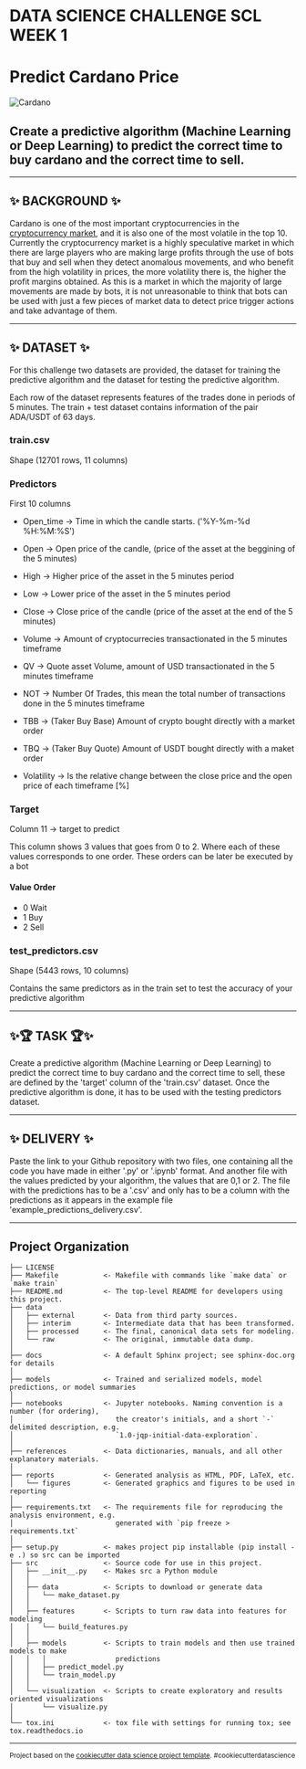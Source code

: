 DATA SCIENCE CHALLENGE SCL WEEK 1
=================================
Predict Cardano Price
==============================
![Cardano](https://esmarketingdigital.com/images/cardano.png)


## Create a predictive algorithm (Machine Learning or Deep Learning) to predict the correct time to buy cardano and the correct time to sell.   

---  

## ✨ BACKGROUND ✨
Cardano is one of the most important cryptocurrencies in the [cryptocurrency market](https://coinmarketcap.com/), and it is also one of the most volatile in the top 10. Currently the cryptocurrency market is a highly speculative market in which there are large players who are making large profits through the use of bots that buy and sell when they detect anomalous movements, and who benefit from the high volatility in prices, the more volatility there is, the higher the profit margins obtained. As this is a market in which the majority of large movements are made by bots, it is not unreasonable to think that bots can be used with just a few pieces of market data to detect price trigger actions and take advantage of them.  

---  

## ✨ DATASET ✨
For this challenge two datasets are provided, the dataset for training the predictive algorithm and the dataset for testing the predictive algorithm.

Each row of the dataset represents features of the trades done in periods of 5 minutes. The train + test dataset contains information of the pair ADA/USDT of 63 days.

### train.csv
Shape (12701 rows, 11 columns)

### Predictors
First 10 columns

- Open_time -> Time in which the candle starts. ('%Y-%m-%d %H:%M:%S')
- Open -> Open price of the candle, (price of the asset at the beggining of the 5 minutes)
- High -> Higher price of the asset in the 5 minutes period
- Low -> Lower price of the asset in the 5 minutes period
- Close -> Close price of the candle (price of the asset at the end of the 5 minutes)


- Volume -> Amount of cryptocurrecies transactionated in the 5 minutes timeframe
- QV -> Quote asset Volume, amount of USD transactionated in the 5 minutes timeframe
- NOT -> Number Of Trades, this mean the total number of transactions done in the 5 minutes timeframe
- TBB -> (Taker Buy Base) Amount of crypto bought directly with a market order
- TBQ -> (Taker Buy Quote) Amount of USDT bought directly with a maket order
- Volatility -> Is the relative change between the close price and the open price of each timeframe [%]
### Target
Column 11 -> target to predict

This column shows 3 values that goes from 0 to 2. Where each of these values corresponds to one order. These orders can be later be executed by a bot

#### Value	Order
- 0	Wait
- 1	Buy
- 2	Sell
### test_predictors.csv
Shape (5443 rows, 10 columns)

Contains the same predictors as in the train set to test the accuracy of your predictive algorithm  

---

## ✨🏆 TASK 🏆✨
Create a predictive algorithm (Machine Learning or Deep Learning) to predict the correct time to buy cardano and the correct time to sell, these are defined by the 'target' column of the 'train.csv' dataset. Once the predictive algorithm is done, it has to be used with the testing predictors dataset.  

---

## ✨ DELIVERY ✨
Paste the link to your Github repository with two files, one containing all the code you have made in either '.py' or '.ipynb' format. And another file with the values predicted by your algorithm, the values that are 0,1 or 2. The file with the predictions has to be a '.csv' and only has to be a column with the predictions as it appears in the example file 'example_predictions_delivery.csv'.   

---

Project Organization
------------

    ├── LICENSE
    ├── Makefile           <- Makefile with commands like `make data` or `make train`
    ├── README.md          <- The top-level README for developers using this project.
    ├── data
    │   ├── external       <- Data from third party sources.
    │   ├── interim        <- Intermediate data that has been transformed.
    │   ├── processed      <- The final, canonical data sets for modeling.
    │   └── raw            <- The original, immutable data dump.
    │
    ├── docs               <- A default Sphinx project; see sphinx-doc.org for details
    │
    ├── models             <- Trained and serialized models, model predictions, or model summaries
    │
    ├── notebooks          <- Jupyter notebooks. Naming convention is a number (for ordering),
    │                         the creator's initials, and a short `-` delimited description, e.g.
    │                         `1.0-jqp-initial-data-exploration`.
    │
    ├── references         <- Data dictionaries, manuals, and all other explanatory materials.
    │
    ├── reports            <- Generated analysis as HTML, PDF, LaTeX, etc.
    │   └── figures        <- Generated graphics and figures to be used in reporting
    │
    ├── requirements.txt   <- The requirements file for reproducing the analysis environment, e.g.
    │                         generated with `pip freeze > requirements.txt`
    │
    ├── setup.py           <- makes project pip installable (pip install -e .) so src can be imported
    ├── src                <- Source code for use in this project.
    │   ├── __init__.py    <- Makes src a Python module
    │   │
    │   ├── data           <- Scripts to download or generate data
    │   │   └── make_dataset.py
    │   │
    │   ├── features       <- Scripts to turn raw data into features for modeling
    │   │   └── build_features.py
    │   │
    │   ├── models         <- Scripts to train models and then use trained models to make
    │   │   │                 predictions
    │   │   ├── predict_model.py
    │   │   └── train_model.py
    │   │
    │   └── visualization  <- Scripts to create exploratory and results oriented visualizations
    │       └── visualize.py
    │
    └── tox.ini            <- tox file with settings for running tox; see tox.readthedocs.io


--------

<p><small>Project based on the <a target="_blank" href="https://drivendata.github.io/cookiecutter-data-science/">cookiecutter data science project template</a>. #cookiecutterdatascience</small></p>
